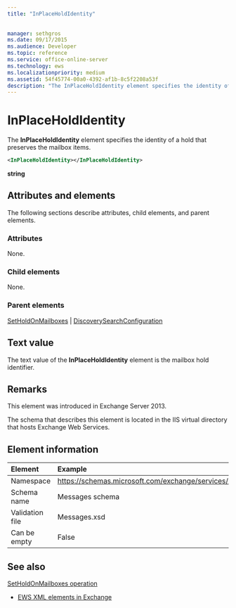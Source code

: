 ```yaml
---
title: "InPlaceHoldIdentity"
 
 
manager: sethgros
ms.date: 09/17/2015
ms.audience: Developer
ms.topic: reference
ms.service: office-online-server
ms.technology: ews
ms.localizationpriority: medium
ms.assetid: 54f45774-00a0-4392-af1b-8c5f2208a53f
description: "The InPlaceHoldIdentity element specifies the identity of a hold that preserves the mailbox items."
---
```


# InPlaceHoldIdentity

The **InPlaceHoldIdentity** element specifies the identity of a hold that preserves the mailbox items. 
  
```XML
<InPlaceHoldIdentity></InPlaceHoldIdentity>
```

 **string**
## Attributes and elements

The following sections describe attributes, child elements, and parent elements.
  
### Attributes

None.
  
### Child elements

None.
  
### Parent elements

[SetHoldOnMailboxes](setholdonmailboxes.md) | [DiscoverySearchConfiguration](discoverysearchconfiguration.md)
  
## Text value

The text value of the **InPlaceHoldIdentity** element is the mailbox hold identifier. 
  
## Remarks

This element was introduced in Exchange Server 2013.
  
The schema that describes this element is located in the IIS virtual directory that hosts Exchange Web Services.
  
## Element information

| Element | Example |
|:-----|:-----|
|Namespace  <br/> |https://schemas.microsoft.com/exchange/services/2006/messages  <br/> |
|Schema name  <br/> |Messages schema  <br/> |
|Validation file  <br/> |Messages.xsd  <br/> |
|Can be empty  <br/> |False  <br/> |
   
## See also



[SetHoldOnMailboxes operation](setholdonmailboxes-operation.md)


- [EWS XML elements in Exchange](ews-xml-elements-in-exchange.md)

